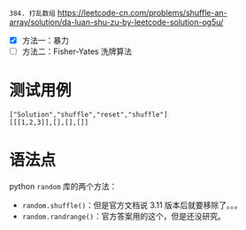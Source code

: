 
`384. 打乱数组` https://leetcode-cn.com/problems/shuffle-an-array/solution/da-luan-shu-zu-by-leetcode-solution-og5u/
- [x] 方法一：暴力
- [ ] 方法二：Fisher-Yates 洗牌算法

# 测试用例

```
["Solution","shuffle","reset","shuffle"]
[[[1,2,3]],[],[],[]]
```

# 语法点

python `random` 库的两个方法：
- `random.shuffle()`：但是官方文档说 3.11 版本后就要移除了。。。
- `random.randrange()`：官方答案用的这个，但是还没研究。
